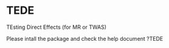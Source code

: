 # TEDE
TEsting Direct Effects (for MR or TWAS)

Please intall the package and check the help document
?TEDE

